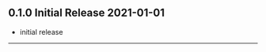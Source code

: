 
0.1.0 Initial Release                                                 2021-01-01
--------------------------------------------------------------------------------

  - initial release


--------------------------------------------------------------------------------

